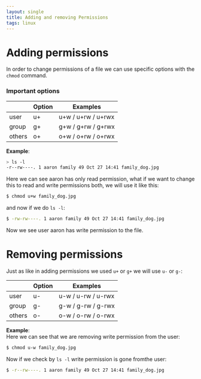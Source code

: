 ```yaml
---
layout: single
title: Adding and removing Permissions
tags: linux
---
```


# Adding permissions

In order to change permissions of a file we can use specific options with the `chmod` command.  

### Important options

| | Option | Examples |
--|--|-- |
|user | u+ | u+w / u+rw / u+rwx |
|group | g+ | g+w / g+rw / g+rwx |
|others | o+ | o+w / o+rw / o+rwx |


__Example__:
```bash
> ls -l
-r--rw----. 1 aaron family 49 Oct 27 14:41 family_dog.jpg
```
Here we can see aaron has only read permission, what if we want to change this to read and write permissions both, we will use it like this:  
```bash
$ chmod u+w family_dog.jpg
```

and now if we do `ls -l`:  
```bash
$ -rw-rw----. 1 aaron family 49 Oct 27 14:41 family_dog.jpg
```

Now we see user aaron has write permission to the file.


# Removing permissions

Just as like in adding permissions we used `u+` or `g+` we will use `u-` or `g-`:  

| | Option | Examples |
--|--|--
| user | u- | u-w / u-rw / u-rwx |
| group | g- | g-w / g-rw / g-rwx |
| others | o- | o-w / o-rw / o-rwx |

__Example__:  
Here we can see that we are removing write permission from the user:  
```bash
$ chmod u-w family_dog.jpg
```
Now if we check by `ls -l` write permission is gone fromthe user:  
```bash
$ -r--rw----. 1 aaron family 49 Oct 27 14:41 family_dog.jpg
```


